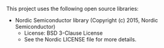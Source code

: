 This project uses the following open source libraries:

- Nordic Semiconductor library (Copyright (c) 2015, Nordic Semiconductor)
    - License: BSD 3-Clause License
    - See the Nordic LICENSE file for more details.